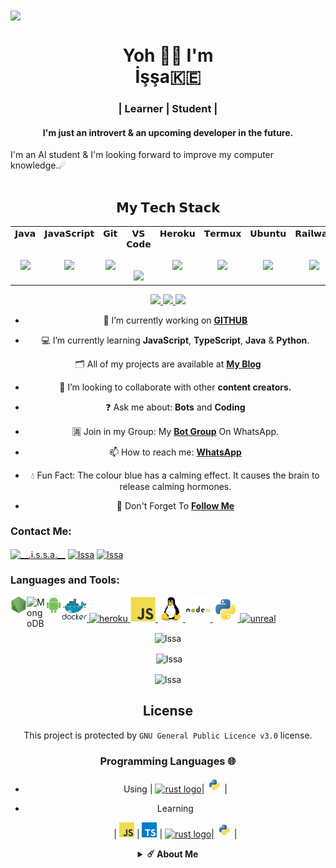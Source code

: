 <img align="center" height="auto" src="https://images.hdqwalls.com/download/umbrella-rain-anime-girl-4k-rg-1280x2120.jpg"/>
<h1 align="center">Yoh 👋🏼 I'm <br>İşşa🇰🇪</h1>
<h3 align="center">| Learner | Student |</h3>
<h4 align="center">I'm just an introvert & an upcoming developer in the future.</h3>
<h7 align="left">I'm an AI student & I'm looking forward to improve my computer knowledge.☄<br>
<div align="center">
<img 
  </div>

## 𝗠𝘆 𝗧𝗲𝗰𝗵 𝗦𝘁𝗮𝗰𝗸

<table>
  <tbody>
    <tr valign="top">
      <td width="25%" align="center">
        <span>𝗝𝗮𝘃𝗮</span><br><br><br>
        <img height="64px" src="https://encrypted-tbn0.gstatic.com/images?q=tbn:ANd9GcRV84o9NjI8z-AbUAYruTLmePjWaI5wpLYswg&usqp=CAU">
      </td>
      <td width="25%" align="center">
        <span>𝗝𝗮𝘃𝗮𝗦𝗰𝗿𝗶𝗽𝘁</span><br><br><br>
        <img height="64px" src="https://cdn.svgporn.com/logos/javascript.svg">
      </td>
      <td width="25%" align="center">
        <span>𝗚𝗶𝘁</span><br><br><br>
        <img height="64px" src="https://cdn.svgporn.com/logos/git-icon.svg">
      </td>
      <td width="25%" align="center">
        <span>𝗩𝗦 𝗖𝗼𝗱𝗲</span><br><br><br>
        <img height="64px" src="https://cdn.svgporn.com/logos/visual-studio-code.svg">
        </td>
        <td width="25%" align="center">
        <span>𝗛𝗲𝗿𝗼𝗸𝘂</span><br><br><br>
        <img height="64px" src="https://encrypted-tbn0.gstatic.com/images?q=tbn:ANd9GcSrjNEKK7Z2bPCUtfvtU9scS9wHn_oGMor8uw&usqp=CAU">
        </td>
        <td width="25%" align="center">
        <span>𝗧𝗲𝗿𝗺𝘂𝘅</span><br><br><br>
        <img height="64px" src="https://encrypted-tbn0.gstatic.com/images?q=tbn:ANd9GcTwcw1rbrYJ3o2a1SW1TOYduaDbbKpwGEMJGg&usqp=CAU">
        </td>
        <td width="25%" align="center">
        <span>𝗨𝗯𝘂𝗻𝘁𝘂</span><br><br><br>
        <img height="64px" src="https://encrypted-tbn0.gstatic.com/images?q=tbn:ANd9GcQUTDpTkVnLdGupnrLLQSQTTFIjNt8FG4n9xQ&usqp=CAU">
        </td>
        <td width="25%" align="center">
        <span>𝗥𝗮𝗶𝗹𝘄𝗮𝘆</span><br><br><br>
        <img height="64px" src="https://encrypted-tbn0.gstatic.com/images?q=tbn:ANd9GcTpa38hjbyViY6NaAwQZcnCGtM81q7f7s1VaA&usqp=CAU">
    </tr>
  </tbody>
</table>

<p align="center">
  <a href="https://github.com/Issa2001/Issa2001.git">
    <img src="https://komarev.com/ghpvc/?username=Issa2001&label=Profile%20views&color=ff69b4&label=Profile+Views&style=plastic">

  </a>
  <a href="https://github.com/Issa2001?tab=stars">
    <img src="https://img.shields.io/github/stars/Issa2001?color=ff69b4&label=Stargazers&style=plastic">

  </a>
  <a href="https://github.com/https://github.com/Issa2001?tab=followers">
    <img src="https://img.shields.io/github/followers/Issa2001?color=ff69b4&label=Followers&style=plastic">

  </a>
</p>


- 🚦 I’m currently working on **[GITHUB](https://github.com/Issa2001)**

- 💻 I’m currently learning **JavaScript**, **TypeScript**, **Java** & **Python**.

 🗂 All of my projects are available at **[My Blog](https://github.com/Issa2001)** 


- 👥 I’m looking to collaborate with other **content creators.**

- ❓ Ask me about: **Bots** and **Coding**

- 🈵 Join in my Group: My **[Bot Group](https://chat.whatsapp.com/JlfT6tefKvmIuRsPrkazfA)** On WhatsApp.

- 📫 How to reach me: **[WhatsApp](https://wa.me/254115175696)**

- 💧 Fun Fact: The colour blue has a calming effect. It causes the brain to release calming hormones.

- 📲 Don't Forget To **[Follow Me](https://github.com/Issa2001)**

<h3 align="left">Contact Me:</h3>
<p align="left">
<a href="https://instagram.com/__.i.s.s.a.__" target="blank"><img align="center" src="https://www.freepnglogos.com/uploads/instagram-logo-png-transparent-0.png" alt="__.i.s.s.a.__" height="54" width="54" /></a>
<a href="mailto:Issamoha016@gmail.com" target="blank"><img align="center" src="https://www.freepnglogos.com/uploads/gmail-email-logo-png-16.png" alt="Issa" height="50" width="60" /></a>
<a href="https://t.me/Issamoha2001" target="blank"><img align="center" src="https://www.freepnglogos.com/uploads/telegram-png/telegram-chat-message-mobile-send-file-smartphone-talk-16.png" alt="Issa" height="54" width="54" /></a>

<h3 align="left">Languages and Tools:</h3>
<p align="left"> <a href="https://encrypted-tbn3.gstatic.com/images?q=tbn:ANd9GcSitqGRSVhkpmNXesXUaPuMlXoN69TK3bK2mtcBizOlu38azDUt" </a> <a href="https://www.docker.com/" target="_blank"> <img src="https://raw.githubusercontent.com/devicons/devicon/master/icons/docker/docker-original-wordmark.svg" alt="docker" width="40" height="40"/> </a> <a href= </a> <a href="" alt="grafana" width="40" height="40"/> </a> <a href="https://heroku.com" target="_blank"> <img src="https://www.vectorlogo.zone/logos/heroku/heroku-icon.svg" alt="heroku" width="40" height="40"/> </a>  </a> <a href="https://developer.mozilla.org/en-US/docs/Web/JavaScript" target="_blank"> <img src="https://raw.githubusercontent.com/devicons/devicon/master/icons/javascript/javascript-original.svg" alt="javascript" width="40" height="40"/> </a> <a href="https://www.linux.org/" target="_blank"> <img src="https://raw.githubusercontent.com/devicons/devicon/master/icons/linux/linux-original.svg" alt="linux" width="40" height="40"/> </a> <a href="https://nodejs.org" target="_blank"> <img src="https://raw.githubusercontent.com/devicons/devicon/master/icons/nodejs/nodejs-original-wordmark.svg" alt="nodejs" width="40" height="40"/> </a> </a> <a href="https://www.python.org" target="_blank"> <img src="https://raw.githubusercontent.com/devicons/devicon/master/icons/python/python-original.svg" alt="python" width="40" height="40"/> </a> <a href="https://unrealengine.com/" target="_blank"> <img src="https://encrypted-tbn0.gstatic.com/images?q=tbn:ANd9GcTkpB4OvXQZGfDbQpFbTxQKht8jP43sko7wDA&usqp=CAU" alt="unreal" width="40" height="40"/> </a> <img align="left" alt="Node.js" width="26px" src="https://raw.githubusercontent.com/github/explore/80688e429a7d4ef2fca1e82350fe8e3517d3494d/topics/nodejs/nodejs.png" /> <img align="left" alt="MongoDB" width="30px" src="https://encrypted-tbn0.gstatic.com/images?q=tbn:ANd9GcROG_0IoL7KjgbH0r3JwI1z_s_3MWkqcpqNCQ&usqp=CAU"https://encrypted-tbn0.gstatic.com/images?q=tbn:ANd9GcROG_0IoL7KjgbH0r3JwI1z_s_3MWkqcpqNCQ&usqp=CAU" /> <img align="left" alt="Android" width="26px" src="https://raw.githubusercontent.com/github/explore/80688e429a7d4ef2fca1e82350fe8e3517d3494d/topics/android/android.png" /> </p>
<p><img align="center" src="https://github-readme-stats.vercel.app/api/top-langs?username=Issa2001&show_icons=true&layout=compact&theme=nightowl" alt="Issa" /></p>
<p>&nbsp;<img align="center" src="https://github-readme-stats.vercel.app/api?username=Issa2001&show_icons=true&theme=nightowl" alt="Issa" /></p>
<p><img align="center" src="https://github-readme-streak-stats.herokuapp.com/?user=Issa2001&theme=nightowl" alt="Issa" /></p>

## License
This project is protected by `GNU General Public Licence v3.0` license.

### Programming Languages 🌐

- Using
     | [<img src="https://encrypted-tbn0.gstatic.com/images?q=tbn:ANd9GcS1hg2uFfb8Y4qiFOuB7EJeGz727rJ8ypkKwJoA866H_rnaBi_EpH6xewNP&s=10" alt="rust logo" width="24">](https://www.java.com/en/)|   [<img src="https://raw.githubusercontent.com/github/explore/80688e429a7d4ef2fca1e82350fe8e3517d3494d/topics/python/python.png" alt="python logo" width="24">](https://www.python.org/) | 
     

- Learning

     | [<img src="https://raw.githubusercontent.com/github/explore/80688e429a7d4ef2fca1e82350fe8e3517d3494d/topics/javascript/javascript.png" alt="js logo" width="24">](https://developer.mozilla.org/en-US/docs/Web/JavaScript)  | [<img src="https://raw.githubusercontent.com/github/explore/80688e429a7d4ef2fca1e82350fe8e3517d3494d/topics/typescript/typescript.png" alt="ts logo" width="24">](https://www.typescriptlang.org/) | [<img src="https://encrypted-tbn0.gstatic.com/images?q=tbn:ANd9GcS1hg2uFfb8Y4qiFOuB7EJeGz727rJ8ypkKwJoA866H_rnaBi_EpH6xewNP&s=10" alt="rust logo" width="24">](https://www.java.com/en/)|   [<img src="https://raw.githubusercontent.com/github/explore/80688e429a7d4ef2fca1e82350fe8e3517d3494d/topics/python/python.png" alt="python logo" width="24">](https://www.python.org/) | 

<details>
    <summary><b>☄️ About Me </b></summary><br/>
Hey😍


[Intro]

Name; İşşa

Age; 21 years old☄

Gender; Male👨

Country; Kenya🇰🇪

Sign; Libra♎

Company; Sapphire🈲

Well, I am an IT & AI student. For now I'm focused on Telegram & WhatsApp bots. I like learning new things with others or by my own.😂

Thanks for visiting my profile.❤

Tonashi & see yah! 😉



